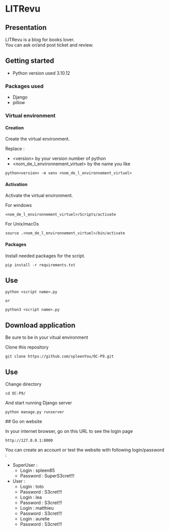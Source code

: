 # LITRevu

## Presentation

LITRevu is a blog for books lover.  
You can ask or/and post ticket and review.

## Getting started

- Python version used 3.10.12

### Packages used

- Django
- pillow

### Virtual environment


#### Creation

Create the virtual environment.

Replace :
- \<version> by your version number of python
- <nom_de_l_environnement_virtuel> by the name you like

```
python<version> -m venv <nom_de_l_environnement_virtuel>
```

#### Activation

Activate the virtual environment.

For windows
```
<nom_de_l_environnement_virtuel>/Scripts/activate
```

For Unix/macOs

```
source .<nom_de_l_environnement_virtuel>/bin/activate
```

#### Packages

Install needed packages for the script.
```
pip install -r requirements.txt
```
## Use

```
python <script name>.py

or

python3 <script name>.py
```

## Download application

Be sure to be in your vitual environment

Clone this repository
```
git clone https://github.com/spleenYou/OC-P9.git
```

## Use

Change directory
```
cd OC-P9/
```

And start running Django server
```
python manage.py runserver
```

## Go on website

In your internet browser, go on this URL to see the  login page
```
http://127.0.0.1:8000
```

You can create an account or test the website with following login/password :
- SuperUser :
    - Login : spleen85
    - Password : SuperS3cret!!!
- User :
    - Login : toto
    - Password : S3cret!!!
    - Login : lea
    - Password : S3cret!!!
    - Login : matthieu
    - Password : S3cret!!!
    - Login : aurelie
    - Password : S3cret!!!